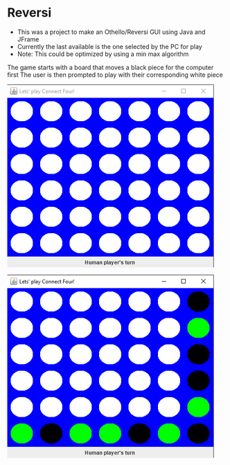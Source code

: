 # Reversi

* This was a project to make an Othello/Reversi GUI using Java and JFrame
* Currently the last available is the one selected by the PC for play
* Note: This could be optimized by using a min max algorithm

The game starts with a board that moves a black piece for the computer first
The user is then prompted to play with their corresponding white piece

![initial board image](https://github.com/ronaldrespinoza/Connect-Four-GUI/blob/master/img/board_1.png)

![board in play image](https://github.com/ronaldrespinoza/Connect-Four-GUI/blob/master/img/board_2.png)

